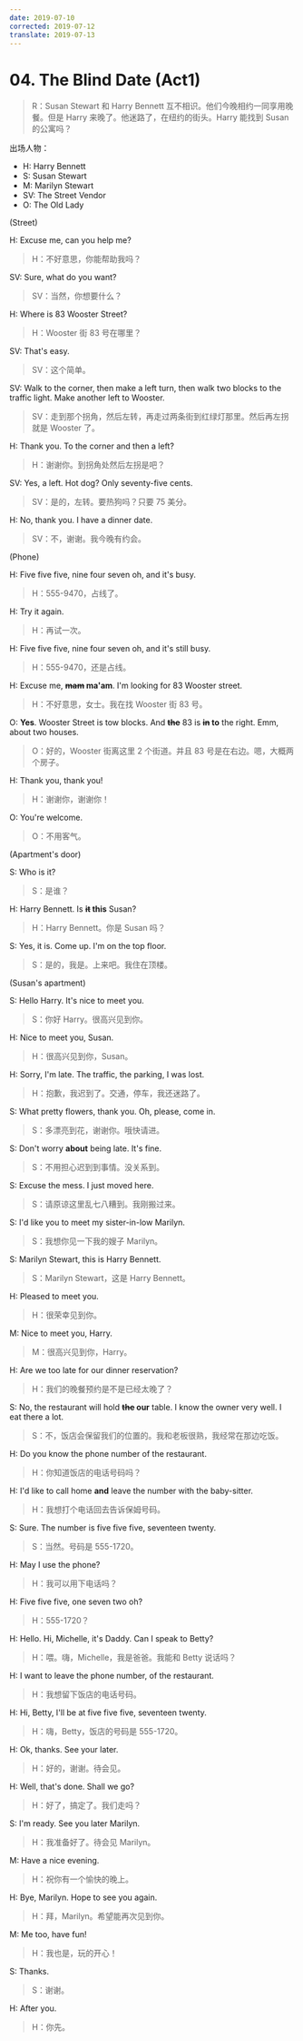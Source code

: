 ```yaml
---
date: 2019-07-10
corrected: 2019-07-12
translate: 2019-07-13
---
```


# 04. The Blind Date (Act1)

> R：Susan Stewart 和 Harry Bennett 互不相识。他们今晚相约一同享用晚餐。但是 Harry 来晚了。他迷路了，在纽约的街头。Harry 能找到 Susan 的公寓吗？

出场人物：

- H: Harry Bennett
- S: Susan Stewart
- M: Marilyn Stewart
- SV: The Street Vendor
- O: The Old Lady

(Street)

H: Excuse me, can you help me?

> H：不好意思，你能帮助我吗？

SV: Sure, what do you want?

> SV：当然，你想要什么？

H: Where is 83 Wooster Street?

> H：Wooster 街 83 号在哪里？

SV: That's easy.

> SV：这个简单。

SV: Walk to the corner, then make a left turn, then walk two blocks to the traffic light. Make another left to Wooster.

> SV：走到那个拐角，然后左转，再走过两条街到红绿灯那里。然后再左拐就是 Wooster 了。

H: Thank you. To the corner and then a left?

> H：谢谢你。到拐角处然后左拐是吧？

SV: Yes, a left. Hot dog? Only seventy-five cents.

> SV：是的，左转。要热狗吗？只要 75 美分。

H: No, thank you. I have a dinner date.

> SV：不，谢谢。我今晚有约会。

(Phone)

H: Five five five, nine four seven oh, and it's busy.

> H：555-9470，占线了。

H: Try it again.

> H：再试一次。

H: Five five five, nine four seven oh, and it's still busy.

> H：555-9470，还是占线。

H: Excuse me, **~~mam~~ ma'am**. I'm looking for 83 Wooster street.

> H：不好意思，女士。我在找 Wooster 街 83 号。

O: **Yes**. Wooster Street is tow blocks. And **~~the~~** 83 is **~~in~~ to** the right. Emm, about two houses.

> O：好的，Wooster 街离这里 2 个街道。并且 83 号是在右边。嗯，大概两个房子。

H: Thank you, thank you!

> H：谢谢你，谢谢你！

O: You're welcome.

> O：不用客气。

(Apartment's door)

S: Who is it?

> S：是谁？

H: Harry Bennett. Is **~~it~~ this** Susan?

> H：Harry Bennett。你是 Susan 吗？

S: Yes, it is. Come up. I'm on the top floor.

> S：是的，我是。上来吧。我住在顶楼。

(Susan's apartment)

S: Hello Harry. It's nice to meet you.

> S：你好 Harry。很高兴见到你。

H: Nice to meet you, Susan.

> H：很高兴见到你，Susan。

H: Sorry, I'm late. The traffic, the parking, I was lost.

> H：抱歉，我迟到了。交通，停车，我还迷路了。

S: What pretty flowers, thank you. Oh, please, come in.

> S：多漂亮到花，谢谢你。哦快请进。

S: Don't worry **about** being late. It's fine.

> S：不用担心迟到到事情。没关系到。

S: Excuse the mess. I just moved here.

> S：请原谅这里乱七八糟到。我刚搬过来。

S: I'd like you to meet my sister-in-low Marilyn.

> S：我想你见一下我的嫂子 Marilyn。

S: Marilyn Stewart, this is Harry Bennett.

> S：Marilyn Stewart，这是 Harry Bennett。

H: Pleased to meet you.

> H：很荣幸见到你。

M: Nice to meet you, Harry.

> M：很高兴见到你，Harry。

H: Are we too late for our dinner reservation?

> H：我们的晚餐预约是不是已经太晚了？

S: No, the restaurant will hold **~~the~~ our** table. I know the owner very well. I eat there a lot.

> S：不，饭店会保留我们的位置的。我和老板很熟，我经常在那边吃饭。

H: Do you know the phone number of the restaurant.

> H：你知道饭店的电话号码吗？

H: I'd like to call home **and** leave the number with the baby-sitter.

> H：我想打个电话回去告诉保姆号码。

S: Sure. The number is five five five, seventeen twenty.

> S：当然。号码是 555-1720。

H: May I use the phone?

> H：我可以用下电话吗？

H: Five five five, one seven two oh?

> H：555-1720？

H: Hello. Hi, Michelle, it's Daddy. Can I speak to Betty?

> H：喂。嗨，Michelle，我是爸爸。我能和 Betty 说话吗？

H: I want to leave the phone number, of the restaurant.

> H：我想留下饭店的电话号码。

H: Hi, Betty, I'll be at five five five, seventeen twenty.

> H：嗨，Betty，饭店的号码是 555-1720。

H: Ok, thanks. See your later.

> H：好的，谢谢。待会见。

H: Well, that's done. Shall we go?

> H：好了，搞定了。我们走吗？

S: I'm ready. See you later Marilyn.

> H：我准备好了。待会见 Marilyn。

M: Have a nice evening.

> H：祝你有一个愉快的晚上。

H: Bye, Marilyn. Hope to see you again.

> H：拜，Marilyn。希望能再次见到你。

M: Me too, have fun!

> H：我也是，玩的开心！

S: Thanks.

> S：谢谢。

H: After you.

> H：你先。

